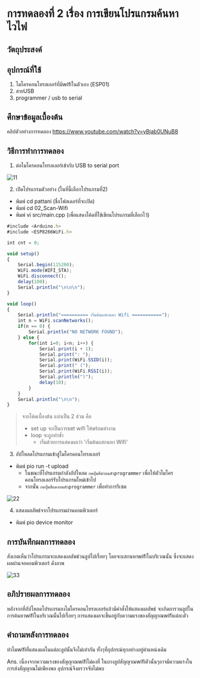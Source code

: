 # การทดลองที่ 2 เรื่อง การเขียนโปรแกรมค้นหาไวไฟ
## วัตถุประสงค์

## อุปกรณ์ที่ใช้
1. ไมโครคอนโทรลเลอร์ที่มีwifiในตัวเอง (ESP01)
2. สายUSB
3. programmer / usb to serial
## ศึกษาข้อมูลเบื้องต้น
คลิปตัวอย่างการทดลอง https://www.youtube.com/watch?v=yBjab0UNuB8
## วิธีการทำการทดลอง
1. ต่อไมโครคอนโทรลเลอร์เข้ากับ USB to serial port

![11](https://user-images.githubusercontent.com/80879818/112299247-34ad7f00-8cca-11eb-941d-486d65925a66.jpg)

2. เปิดโปรแกรมตัวอย่าง (ในที่นี้เลือกโปรแกรมที่2)
* พิมพ์ cd pattani (ชื่อโฟลเดอร์ที่จะเปิด)
* พิมพ์ cd 02_Scan-Wifi
* พิมพ์ vi src/main.cpp (เพื่อแสดงโค้ดที่ใช้เขียนโปรแกรมที่เลือกไว้)
```javascript
#include <Arduino.h>
#include <ESP8266WiFi.h>

int cnt = 0;

void setup()
{
	Serial.begin(115200);
	WiFi.mode(WIFI_STA);
	WiFi.disconnect();
	delay(100);
	Serial.println("\n\n\n");
}

void loop()
{
	Serial.println("========== เริ่มต้นแสกนหา Wifi ===========");
	int n = WiFi.scanNetworks();
	if(n == 0) {
		Serial.println("NO NETWORK FOUND");
	} else {
		for(int i=0; i<n; i++) {
			Serial.print(i + 1);
			Serial.print(": ");
			Serial.print(WiFi.SSID(i));
			Serial.print(" (");
			Serial.print(WiFi.RSSI(i));
			Serial.println(")");
			delay(10);
		}
	}
	Serial.println("\n\n");
}
```
> จากโค้ดเบื้องต้น แบ่งเป็น 2 ส่วน คือ
> * set up จะเป็นการset wifi ให้พร้อมทำงาน
> * loop จะถูกทำซ้ำ
>   * เริ่มด้วยการแสดงผลว่า 'เริ่มต้นแสกนหา Wifi'
3. อัปโหลดโปรแกรมเข้าสู่ไมโครคอนโทรลเลอร์
* พิมพ์ pio run -t upload
	* ในขณะที่โปรแกรมกำลังอัปโหลด `กดปุ่มสีดำบนตัวprogrammer` เพื่อให้ตัวไมโครคอนโทรลเลอร์รับโปรแกรมใหม่เข้าไป
	* จากนั้น `กดปุ่มสีแดงบนตัวprogrammer` เพื่อทำการรีเซต

![22](https://user-images.githubusercontent.com/80879818/112305399-3a5a9300-8cd1-11eb-83af-a20cf9048276.jpg)

4. แสดงผลลัพธ์จากโปรแกรมผ่านคอมพิวเตอร์
* พิมพ์ pio device monitor

## การบันทึกผลการทดลอง
สังเกตเห็นว่าโปรแกรมจะแสดงผลลัพธ์วนลูปไปเรื่อยๆ โดยจะแสกนหาwifiในบริเวณนั้น ซึ่งจะแสดงผลผ่านจอคอมพิวเตอร์ ดังภาพ

![33](https://user-images.githubusercontent.com/80879818/112306369-4f83f180-8cd2-11eb-9478-be8dee14309d.jpg)

## อภิปรายผลการทดลอง
หลังจากที่อัปโหลดโปรแกรมลงไมโครคอนโทรลเลอร์แล้วมีคำสั่งให้แสดงผลลัพธ์ จะเกิดการวนลูปในการค้นหาwifiในบริเวณนั้นไปเรื่อยๆ การแสดงผลจะขึ้นอยู่กับความแรงของสัญญาณwifiแต่ละตัว
## คำถามหลังการทดลอง
ทำไมwifiที่แสดงผลในแต่ละลูปนั้นจึงไม่เท่ากัน ทั้งๆที่อุปกรณ์ทุกอย่างอยู่ตำแหน่งเดิม

Ans. เนื่องจากความแรงของสัญญาณwifiไม่คงที่ ในบางลูปสัญญาณwifiตัวนั้นๆอาจมีความแรงในการส่งสัญญาณไม่เพียงพอ อุปกรณ์จึงตรวจจับไม่พบ
